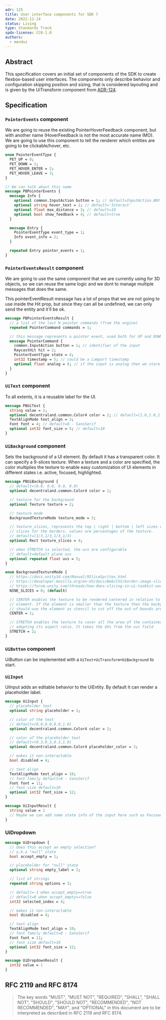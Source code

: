 ```yaml
---
adr: 125
title: User interface components for SDK 7
date: 2022-11-14
status: Living
type: Standards Track
spdx-license: CC0-1.0
authors:
  - menduz
---
```


## Abstract

<!--
Abstract is a multi-sentence (short paragraph) technical summary. This should be a very terse and human-readable version of the document section. **Someone should be able to read only the abstract to get the gist of what this document is about in its current state.** Abstracts should be always up to date with the current state of the document.
-->

This specification covers an initial set of components of the SDK to create flexbox-based user interfaces. The components only describe behavior and configuration skipping position and sizing, that is considered layouting and is given by the UiTransform component from [ADR-124](/adr/ADR-124).

## Specification

<!--
The technical specification should describe the syntax and semantics of any new feature.
-->

### `PointerEvents` component
We are going to reuse the existing PointerHoverFeedback component, but with another name (HoverFeedback is not the most accurate name IMO).
We are going to use this component to tell the renderer which entities are going to be clickable/hover, etc.

```protobuf
enum PointerEventType {
  PET_UP = 0;
  PET_DOWN = 1;
  PET_HOVER_ENTER = 2;
  PET_HOVER_LEAVE = 3;
}

// We can talk about this name 
message PBPointerEvents {
  message Info {
    optional common.InputAction button = 1; // default=InputAction.ANY
    optional string hover_text = 2; // default='Interact'
    optional float max_distance = 3; // default=10
    optional bool show_feedback = 4; // default=true
  }

  message Entry {
    PointerEventType event_type = 1;
    Info event_info = 2;
  }

  repeated Entry pointer_events = 1;
}
```
### `PointerEventsResult` component
We are going to use the same component that we are currently using for 3D objects, so we can reuse the same logic and we dont to manage multiple messages that does the same.

This pointerEventResult message has a lot of props that we are not going to use inside the Hit prop, but since they can all be undefined, we can only send the entity and it'll be ok.
```protobuf
message PBPointerEventsResult {
  // a list of the last N pointer commands (from the engine)
  repeated PointerCommand commands = 1;

  // this message represents a pointer event, used both for UP and DOWN actions
  message PointerCommand {
    common.InputAction button = 1; // identifier of the input
    RaycastHit hit = 2;
    PointerEventType state = 4;
    int32 timestamp = 5; // could be a Lamport timestamp
    optional float analog = 6; // if the input is analog then we store it here
  }
}
```
### `UiText` component

To all extents, it is a reusable label for the UI.

```protobuf
message PBUiText {
  string value = 1;
  optional decentraland.common.Color4 color = 2; // default=(1.0,1.0,1.0,1.0)
  TextAlignMode text_align = 3;
  Font font = 4; // default=0 - SansSerif
  optional int32 font_size = 5; // default=10
}
```

### `UiBackground` component

Sets the background of a UI element. By default it has a transparent color. It can specify a 9-slices texture. When a texture and a color are specified, the color multiplies the texture to enable easy customization of UI elements in different states i.e. active, focused, highlighted.

```protobuf
message PBUiBackground {
  // default=(0.0, 0.0, 0.0, 0.0)
  optional decentraland.common.Color4 color = 1;

  // texture for the background
  optional Texture texture = 2;

  // texture mode
  BackgroundTextureMode texture_mode = 3;

  // texture_slices, represents the top | right | bottom | left sizes of the
  // slices for the borders. values are percentages of the texture.
  // default=(1/3,1/3,1/3,1/3)
  optional Rect texture_slices = 4;

  // when STRETCH is selected, the uvs are configurable
  // default=default plane uvs
  optional repeated float uvs = 5;
}

enum BackgroundTextureMode {
  // https://docs.unity3d.com/Manual/9SliceSprites.html
  // https://developer.mozilla.org/en-US/docs/Web/CSS/border-image-slice
  // https://forum.unity.com/threads/how-does-slicing-in-ui-tookkit-works.1235863/
  NINE_SLICES = 0; (default)

  // CENTER enables the texture to be rendered centered in relation to the
  // element. If the element is smaller than the texture then the background
  // should use the element as stencil to cut off the out-of-bounds area
  CENTER = 1;

  // STRETCH enables the texture to cover all the area of the container,
  // adopting its aspect ratio. It takes the UVs from the uvs field 
  STRETCH = 2;
}
```

### `UiButton` component

UiButton can be implemented with a `UiText+UiTransform+UiBackground` to start.

### `UiInput`

UiInput adds an editable behavior to the UiEntity. By default it can render a placeholder label.

```protobuf
message UiInput {
  // placeholder text
  optional string placeholder = 1;

  // color of the text
  // default=(0.0,0.0,0.0,1.0)
  optional decentraland.common.Color4 color = 2;

  // color of the placeholder text
  // default=(0.3,0.3,0.3,1.0)
  optional decentraland.common.Color4 placeholder_color = 3;

  // makes it non-interactable
  bool disabled = 4;

  // text align
  TextAlignMode text_align = 10;
  // font family default=0 - SansSerif
  Font font = 11;
  // font size default=10
  optional int32 font_size = 12;
}

message UiInputResult {
  string value = 1
  // Maybe we can add some state info of the input here such as Focused/Selected etc ?
}
```

### UiDropdown

```protobuf
message UiDropdown {
  // does this accept an empty selection?
  // a.k.a "null" state
  bool accept_empty = 1;

  // placeholder for "null" state
  optional string empty_label = 2;

  // list of strings
  repeated string options = 3;

  // default=-1 when accept_empty==true
  // default=0 when accept_empty==false
  int32 selected_index = 4;

  // makes it non-interactable
  bool disabled = 4;

  // text align
  TextAlignMode text_align = 10;
  // font family default=0 - SansSerif
  Font font = 11;
  // font size default=10
  optional int32 font_size = 12;
}

message UiDropdownResult {
  int32 value = 1
}
```

## RFC 2119 and RFC 8174

> The key words "MUST", "MUST NOT", "REQUIRED", "SHALL", "SHALL NOT", "SHOULD", "SHOULD NOT", "RECOMMENDED", "NOT RECOMMENDED", "MAY", and "OPTIONAL" in this document are to be interpreted as described in RFC 2119 and RFC 8174.
